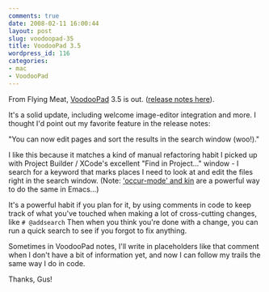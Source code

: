 ```yaml
---
comments: true
date: 2008-02-11 16:00:44
layout: post
slug: voodoopad-35
title: VoodooPad 3.5
wordpress_id: 116
categories:
- mac
- VoodooPad
---
```


From Flying Meat, [VoodooPad](http://flyingmeat.com/voodoopad) 3.5 is out.
([release notes here](http://www.flyingmeat.com/fs/flystashweb.cgi/2dc35f78-ac3e-01dc-01d4-c0cbe4c4bd91)).

It's a solid update, including welcome image-editor integration and more. I thought I'd point out my favorite feature in the release notes:

"You can now edit pages and sort the results in the search window (woo!)."

I like this because it matches a kind of manual refactoring habit I picked up with Project Builder / XCode's excellent "Find in Project…" window - I search for a keyword that marks places I need to look at and edit the files right in the search window. (Note: ['occur-mode' and kin](http://www.gnu.org/software/emacs/manual/html_node/emacs/Other-Repeating-Search.html) are a powerful way to do the same in Emacs…)

It's a powerful habit if you plan for it, by using comments in code to keep track of what you've touched when making a lot of cross-cutting changes, like `# @addsearch` Then when you think you're done with a change, you can run a quick search to see if you forgot to fix anything.

Sometimes in VoodooPad notes, I'll write in placeholders like that comment when I don't have a bit of information yet, and now I can follow my trails the same way I do in code.

Thanks, Gus!

